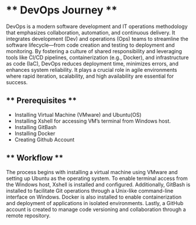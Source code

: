 # ** DevOps Journey **

DevOps is a modern software development and IT operations methodology that emphasizes collaboration, automation, and continuous delivery.
It integrates development (Dev) and operations (Ops) teams to streamline the software lifecycle—from code creation and testing to 
deployment and monitoring. By fostering a culture of shared responsibility and leveraging tools like CI/CD pipelines, containerization (e.g., Docker), 
and infrastructure as code (IaC), DevOps reduces deployment time, minimizes errors, and enhances system reliability. 
It plays a crucial role in agile environments where rapid iteration, scalability, and high availability are essential for success.


##  ** Prerequisites **
- Installing Virtual Machine (VMware) and Ubuntu(OS)
- Installing Xshell for accessing VM’s terminal from Windows host.
- Installing GitBash
- Installing Docker 
- Creating Github Account

## ** Workflow **
The process begins with installing a virtual machine using VMware and setting up Ubuntu as the operating system. 
To enable terminal access from the Windows host, Xshell is installed and configured. 
Additionally, GitBash is installed to facilitate Git operations through a Unix-like command-line interface on Windows. 
Docker is also installed to enable containerization and deployment of applications in isolated environments. 
Lastly, a GitHub account is created to manage code versioning and collaboration through a remote repository.





